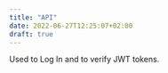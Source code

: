 ```yaml
---
title: "API"
date: 2022-06-27T12:25:07+02:00
draft: true
---
```


Used to Log In and to verify JWT tokens.
